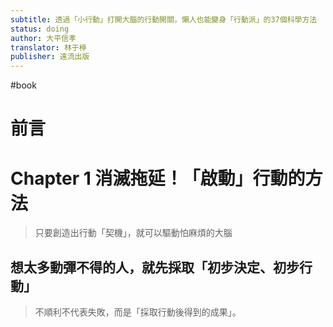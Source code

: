 ```yaml
---
subtitle: 透過「小行動」打開大腦的行動開關，懶人也能變身「行動派」的37個科學方法
status: doing
author: 大平信孝
translator: 林于楟
publisher: 遠流出版
---
```

#book
# 前言

# Chapter 1 消滅拖延！「啟動」行動的方法

> 只要創造出行動「契機」，就可以驅動怕麻煩的大腦

## 想太多動彈不得的人，就先採取「初步決定、初步行動」

> 不順利不代表失敗，而是「採取行動後得到的成果」。

